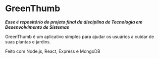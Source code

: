 # GreenThumb

***Esse é repositório do projeto final da disciplina de Tecnologia em Desenvolvimento de Sistemas***

GreenThumb é um aplicativo simples para ajudar os usuários a cuidar de suas plantas e jardins.



Feito com Node.js, React, Express e MongoDB